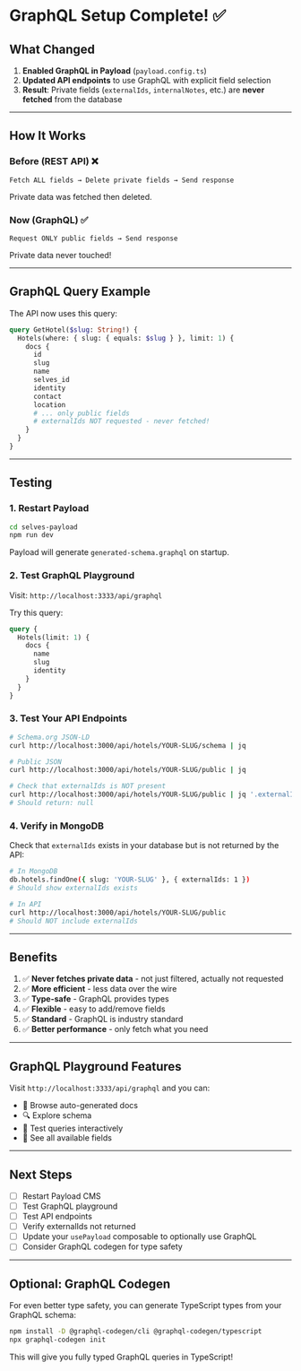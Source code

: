 # GraphQL Setup Complete! ✅

## What Changed

1. **Enabled GraphQL in Payload** (`payload.config.ts`)
2. **Updated API endpoints** to use GraphQL with explicit field selection
3. **Result**: Private fields (`externalIds`, `internalNotes`, etc.) are **never fetched** from the database

---

## How It Works

### Before (REST API) ❌
```
Fetch ALL fields → Delete private fields → Send response
```
Private data was fetched then deleted.

### Now (GraphQL) ✅
```
Request ONLY public fields → Send response
```
Private data never touched!

---

## GraphQL Query Example

The API now uses this query:

```graphql
query GetHotel($slug: String!) {
  Hotels(where: { slug: { equals: $slug } }, limit: 1) {
    docs {
      id
      slug
      name
      selves_id
      identity
      contact
      location
      # ... only public fields
      # externalIds NOT requested - never fetched!
    }
  }
}
```

---

## Testing

### 1. Restart Payload

```bash
cd selves-payload
npm run dev
```

Payload will generate `generated-schema.graphql` on startup.

### 2. Test GraphQL Playground

Visit: `http://localhost:3333/api/graphql`

Try this query:

```graphql
query {
  Hotels(limit: 1) {
    docs {
      name
      slug
      identity
    }
  }
}
```

### 3. Test Your API Endpoints

```bash
# Schema.org JSON-LD
curl http://localhost:3000/api/hotels/YOUR-SLUG/schema | jq

# Public JSON
curl http://localhost:3000/api/hotels/YOUR-SLUG/public | jq

# Check that externalIds is NOT present
curl http://localhost:3000/api/hotels/YOUR-SLUG/public | jq '.externalIds'
# Should return: null
```

### 4. Verify in MongoDB

Check that `externalIds` exists in your database but is not returned by the API:

```bash
# In MongoDB
db.hotels.findOne({ slug: 'YOUR-SLUG' }, { externalIds: 1 })
# Should show externalIds exists

# In API
curl http://localhost:3000/api/hotels/YOUR-SLUG/public
# Should NOT include externalIds
```

---

## Benefits

1. ✅ **Never fetches private data** - not just filtered, actually not requested
2. ✅ **More efficient** - less data over the wire
3. ✅ **Type-safe** - GraphQL provides types
4. ✅ **Flexible** - easy to add/remove fields
5. ✅ **Standard** - GraphQL is industry standard
6. ✅ **Better performance** - only fetch what you need

---

## GraphQL Playground Features

Visit `http://localhost:3333/api/graphql` and you can:

- 📖 Browse auto-generated docs
- 🔍 Explore schema
- 🧪 Test queries interactively
- 📝 See all available fields

---

## Next Steps

- [ ] Restart Payload CMS
- [ ] Test GraphQL playground
- [ ] Test API endpoints
- [ ] Verify externalIds not returned
- [ ] Update your `usePayload` composable to optionally use GraphQL
- [ ] Consider GraphQL codegen for type safety

---

## Optional: GraphQL Codegen

For even better type safety, you can generate TypeScript types from your GraphQL schema:

```bash
npm install -D @graphql-codegen/cli @graphql-codegen/typescript
npx graphql-codegen init
```

This will give you fully typed GraphQL queries in TypeScript!
